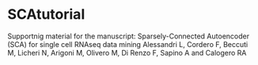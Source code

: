 # SCAtutorial
Supportnig material for the manuscript: 
Sparsely-Connected Autoencoder (SCA) for single cell RNAseq data mining
Alessandri L, Cordero F, Beccuti M, Licheri N, Arigoni M, Olivero M, Di Renzo F, Sapino A and Calogero RA


